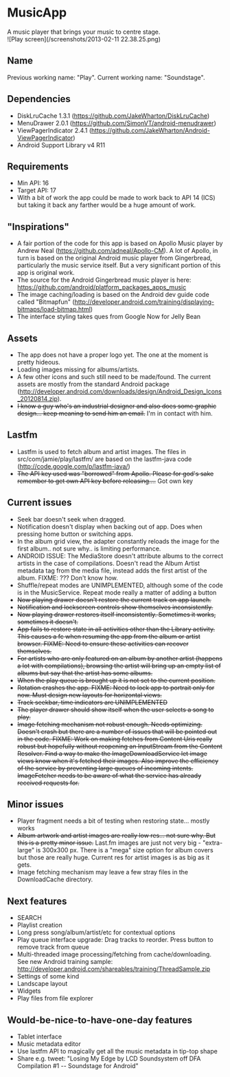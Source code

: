 MusicApp
========

A music player that brings your music to centre stage.  
![Play screen](/screenshots/2013-02-11 22.38.25.png)

Name
----
Previous working name: "Play". Current working name: "Soundstage".

Dependencies
------------
* DiskLruCache 1.3.1 (https://github.com/JakeWharton/DiskLruCache)
* MenuDrawer 2.0.1 (https://github.com/SimonVT/android-menudrawer)
* ViewPagerIndicator 2.4.1 (https://github.com/JakeWharton/Android-ViewPagerIndicator)
* Android Support Library v4 R11

Requirements
------------
* Min API: 16
* Target API: 17
* With a bit of work the app could be made to work back to API 14 (ICS) but taking it back any farther would be a huge amount of work.

"Inspirations"
--------------
* A fair portion of the code for this app is based on Apollo Music player by Andrew Neal (https://github.com/adneal/Apollo-CM). A lot of Apollo, in turn is based on the original Android music player from Gingerbread, particularly the music service itself. But a very significant portion of this app is original work.
* The source for the Android Gingerbread music player is here: https://github.com/android/platform_packages_apps_music
* The image caching/loading is based on the Android dev guide code called "Bitmapfun" (http://developer.android.com/training/displaying-bitmaps/load-bitmap.html)
* The interface styling takes ques from Google Now for Jelly Bean

Assets
------
* The app does not have a proper logo yet. The one at the moment is pretty hideous.
* Loading images missing for albums/artists.
* A few other icons and such still need to be made/found. The current assets are mostly from the standard Android package (http://developer.android.com/downloads/design/Android_Design_Icons_20120814.zip).
* ~~I know a guy who's an industrial designer and also does some graphic design... keep meaning to send him an email.~~ I'm in contact with him.

Lastfm
------
* Lastfm is used to fetch album and artist images. The files in src/com/jamie/play/lastfm/ are based on the lastfm-java code (http://code.google.com/p/lastfm-java/)
* ~~The API key used was "borrowed" from Apollo. Please for god's sake remember to get own API key before releasing....~~ Got own key

Current issues
--------------
* Seek bar doesn't seek when dragged.
* Notification doesn't display when backing out of app. Does when pressing home button or switching apps.
* In the album grid view, the adapter constantly reloads the image for the first album.. not sure why.. is limiting performance.
* ANDROID ISSUE: The MediaStore doesn't attribute albums to the correct artists in the case of compilations. Doesn't read the Album Artist metadata tag from the media file, instead adds the first artist of the album. FIXME: ??? Don't know how.
* Shuffle/repeat modes are UNIMPLEMENTED, although some of the code is in the MusicService. Repeat mode really a matter of adding a button
* ~~Now playing drawer doesn't restore the current track on app launch.~~
* ~~Notification and lockscreen controls show themselves inconsistently.~~
* ~~Now playing drawer restores itself inconsistently. Sometimes it works, sometimes it doesn't.~~
* ~~App fails to restore state in all activities other than the Library activity. This causes a fc when resuming the app from the album or artist browser. FIXME: Need to ensure these activities can recover themselves.~~
* ~~For artists who are only featured on an album by another artist (happens a lot with compilations), browsing the artist will bring up an empty list of albums but say that the artist has some albums.~~
* ~~When the play queue is brought up it is not set to the current position.~~
* ~~Rotation crashes the app. FIXME: Need to lock app to portrait only for now. Must design new layouts for horizontal views.~~
* ~~Track seekbar, time indicators are UNIMPLEMENTED~~
* ~~The player drawer should show itself when the user selects a song to play.~~
* ~~Image fetching mechanism not robust enough. Needs optimizing. Doesn't crash but there are a number of issues that will be pointed out in the code. FIXME: Work on making fetches from Content Uris really robust but hopefully without reopening an InputStream from the Content Resolver. Find a way to make the ImageDownloadService let image views know when it's fetched their images. Also improve the efficiency of the service by preventing large queues of incoming intents. ImageFetcher needs to be aware of what the service has already received requests for.~~

Minor issues
------------
* Player fragment needs a bit of testing when restoring state... mostly works
* ~~Album artwork and artist images are really low res... not sure why. But this is a pretty minor issue.~~ Last.fm images are just not very big - "extra-large" is 300x300 px. There is a "mega" size option for album covers but those are really huge. Current res for artist images is as big as it gets.
* Image fetching mechanism may leave a few stray files in the DownloadCache directory.

Next features
-------------
* SEARCH
* Playlist creation
* Long press song/album/artist/etc for contextual options
* Play queue interface upgrade: Drag tracks to reorder. Press button to remove track from queue
* Multi-threaded image processing/fetching from cache/downloading. See new Android training sample: http://developer.android.com/shareables/training/ThreadSample.zip
* Settings of some kind
* Landscape layout
* Widgets
* Play files from file explorer

Would-be-nice-to-have-one-day features
--------------------------------------
* Tablet interface
* Music metadata editor
* Use lastfm API to magically get all the music metadata in tip-top shape
* Share e.g. tweet: "Losing My Edge by LCD Soundsystem off DFA Compilation #1 -- Soundstage for Android"
